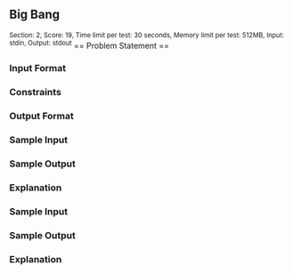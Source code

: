 ## Big Bang
<sup>Section: 2, Score: 19, Time limit per test: 30 seconds, Memory limit per test: 512MB, Input: stdin, Output: stdout</sup>
== Problem Statement ==
### Input Format
### Constraints
### Output Format
### Sample Input
### Sample Output
### Explanation
### Sample Input
### Sample Output
### Explanation
